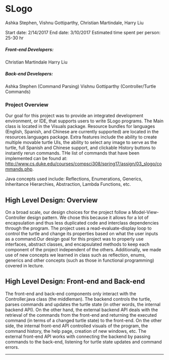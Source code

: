 SLogo
===================
Ashka Stephen, Vishnu Gottiparthy, Christian Martindale, Harry Liu


Start date: 2/14/2017
End date: 3/10/2017
Estimated time spent per person: 25-30 hr

##### Front-end Developers: 
Christian Martindale
Harry Liu
##### Back-end Developers:
Ashka Stephen (Command Parsing)
Vishnu Gottiparthy (Controller/Turtle Commands)


### Project Overview
Our goal for this project was to provide an integrated development environment, or IDE, that supports users to write SLogo programs.
The Main class is located in the Visuals package. Resource bundles for languages (English, Spanish, and Chinese are currently supported) are located in the resources.languages package. Extra features include the ability to create multiple movable turtle UIs, the ability to select any image to serve as the turtle, full Spanish and Chinese support, and clickable History buttons to instantly rerun commands. THe list of commands that have been implemented can be found at: http://www.cs.duke.edu/courses/compsci308/spring17/assign/03_slogo/commands.php. 

Java concepts used include: 
Reflections,
Enumerations,
Generics,
Inheritance Hierarchies,
Abstraction,
Lambda Functions,
etc.

## High Level Design: Overview
On a broad scale, our design choices for the project follow a Model-View-Controller design pattern. We chose this because it allows for a lot of encapsulation and thus less duplicated code and interclass dependencies through the program. The project uses a read-evaluate-display loop to control the turtle and change its properties based on what the user inputs as a command.Our design goal for this project was to properly use interfaces, abstract classes, and encapsulated methods to keep each component of the project independent of the others. Additionally, we made use of new concepts we learned in class such as reflection, enums, generics and other concepts (such as those in functional programming) covered in lecture.

## High Level Design: Front-end and Back-end
The front-end and back-end components only interact with the Controller.java class (the middleman). The backend controls the turtle, parses commands and updates the turtle state (in other words, the internal backend API). On the other hand, the external backend API deals with the retrieval of the commands from the front-end and returning the executed command (in terms of a changed turtle state) to the front-end. On the other side, the internal front-end API controlled visuals of the program, the command history, the help page, creation of new windows, etc. The external front-end API works with connecting the backend by passing commands to the back-end, listening for turtle state updates and command errors.

----------
